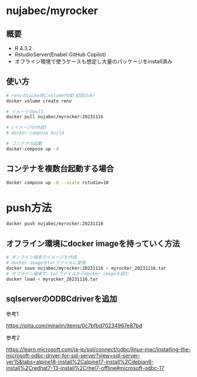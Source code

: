 # nujabec/myrocker

## 概要

- R 4.3.2
- RstudioServer(Enabel GitHub Copilot)
- オフライン環境で使うケースも想定し大量のパッケージをinstall済み

## 使い方

```bash
# renvのcache用にvolume作成(初回のみ)
docker volume create renv

# イメージのpull
docker pull nujabec/myrocker:20231116

# (イメージの作成)
# docker-compose build 

# コンテナの起動
docker-compose up -d
```

## コンテナを複数台起動する場合

```bash
docker compose up -d --scale rstudio=10
```
 
# push方法

```bash
docker push nujabec/myrocker:20231116
```

## オフライン環境にdocker imageを持っていく方法

```bash
# オンライン端末でイメージを作成
# docker imageをtarファイルに変換
docker save nujabec/myrocker:20231116 > myrocker_20231116.tar
# オフライン端末で、tarファイルからdocker imageを読む
docker load < myrocker_20231116.tar
```
## sqlserverのODBCdriverを追加

参考1

https://qiita.com/miraijin/items/0c7bfbd70234967e87bd

参考2

https://learn.microsoft.com/ja-jp/sql/connect/odbc/linux-mac/installing-the-microsoft-odbc-driver-for-sql-server?view=sql-server-ver15&tabs=alpine18-install%2Calpine17-install%2Cdebian8-install%2Credhat7-13-install%2Crhel7-offline#microsoft-odbc-17

